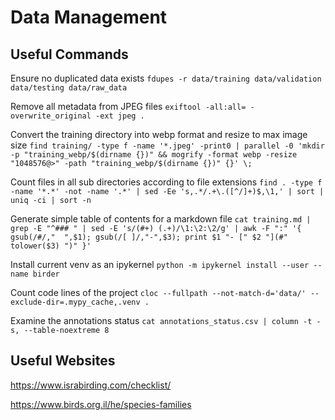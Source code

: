 # Data Management

## Useful Commands

Ensure no duplicated data exists
`fdupes -r data/training data/validation data/testing data/raw_data`

Remove all metadata from JPEG files
`exiftool -all:all= -overwrite_original -ext jpeg .`

Convert the training directory into webp format and resize to max image size
`find training/ -type f -name '*.jpeg' -print0 | parallel -0 'mkdir -p "training_webp/$(dirname {})" && mogrify -format webp -resize "1048576@>" -path "training_webp/$(dirname {})" {}' \;`

Count files in all sub directories according to file extensions
`find . -type f -name '*.*' -not -name '.*' | sed -Ee 's,.*/.+\.([^/]+)$,\1,' | sort | uniq -ci | sort -n`

Generate simple table of contents for a markdown file
`cat training.md | grep -E "^### " | sed -E 's/(#+) (.+)/\1:\2:\2/g' | awk -F ":" '{ gsub(/#/,"  ",$1); gsub(/[ ]/,"-",$3); print $1 "- [" $2 "](#" tolower($3) ")" }'`

Install current venv as an ipykernel
`python -m ipykernel install --user --name birder`

Count code lines of the project
`cloc --fullpath --not-match-d='data/' --exclude-dir=.mypy_cache,.venv .`

Examine the annotations status
`cat annotations_status.csv | column -t -s, --table-noextreme 8`

## Useful Websites

<https://www.israbirding.com/checklist/>

<https://www.birds.org.il/he/species-families>
